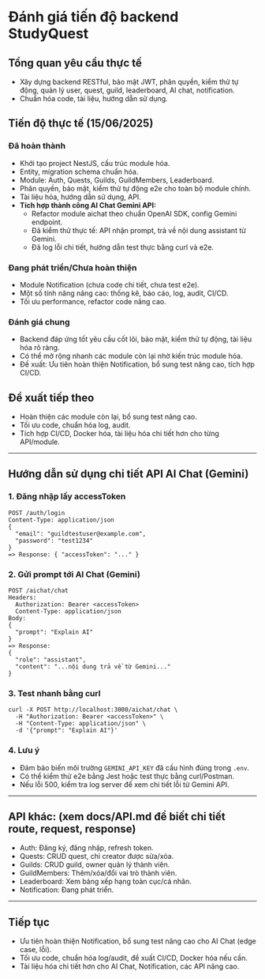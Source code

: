 # Đánh giá tiến độ backend StudyQuest

## Tổng quan yêu cầu thực tế
- Xây dựng backend RESTful, bảo mật JWT, phân quyền, kiểm thử tự động, quản lý user, quest, guild, leaderboard, AI chat, notification.
- Chuẩn hóa code, tài liệu, hướng dẫn sử dụng.

## Tiến độ thực tế (15/06/2025)
### Đã hoàn thành
- Khởi tạo project NestJS, cấu trúc module hóa.
- Entity, migration schema chuẩn hóa.
- Module: Auth, Quests, Guilds, GuildMembers, Leaderboard.
- Phân quyền, bảo mật, kiểm thử tự động e2e cho toàn bộ module chính.
- Tài liệu hóa, hướng dẫn sử dụng, API.
- **Tích hợp thành công AI Chat Gemini API:**
  - Refactor module aichat theo chuẩn OpenAI SDK, config Gemini endpoint.
  - Đã kiểm thử thực tế: API nhận prompt, trả về nội dung assistant từ Gemini.
  - Đã log lỗi chi tiết, hướng dẫn test thực bằng curl và e2e.

### Đang phát triển/Chưa hoàn thiện
- Module Notification (chưa code chi tiết, chưa test e2e).
- Một số tính năng nâng cao: thống kê, báo cáo, log, audit, CI/CD.
- Tối ưu performance, refactor code nâng cao.

### Đánh giá chung
- Backend đáp ứng tốt yêu cầu cốt lõi, bảo mật, kiểm thử tự động, tài liệu hóa rõ ràng.
- Có thể mở rộng nhanh các module còn lại nhờ kiến trúc module hóa.
- Đề xuất: Ưu tiên hoàn thiện Notification, bổ sung test nâng cao, tích hợp CI/CD.

## Đề xuất tiếp theo
- Hoàn thiện các module còn lại, bổ sung test nâng cao.
- Tối ưu code, chuẩn hóa log, audit.
- Tích hợp CI/CD, Docker hóa, tài liệu hóa chi tiết hơn cho từng API/module.

---

## Hướng dẫn sử dụng chi tiết API AI Chat (Gemini)

### 1. Đăng nhập lấy accessToken
```
POST /auth/login
Content-Type: application/json
{
  "email": "guildtestuser@example.com",
  "password": "test1234"
}
=> Response: { "accessToken": "..." }
```

### 2. Gửi prompt tới AI Chat (Gemini)
```
POST /aichat/chat
Headers:
  Authorization: Bearer <accessToken>
  Content-Type: application/json
Body:
{
  "prompt": "Explain AI"
}
=> Response:
{
  "role": "assistant",
  "content": "...nội dung trả về từ Gemini..."
}
```

### 3. Test nhanh bằng curl
```
curl -X POST http://localhost:3000/aichat/chat \
  -H "Authorization: Bearer <accessToken>" \
  -H "Content-Type: application/json" \
  -d '{"prompt": "Explain AI"}'
```

### 4. Lưu ý
- Đảm bảo biến môi trường `GEMINI_API_KEY` đã cấu hình đúng trong `.env`.
- Có thể kiểm thử e2e bằng Jest hoặc test thực bằng curl/Postman.
- Nếu lỗi 500, kiểm tra log server để xem chi tiết lỗi từ Gemini API.

---

## API khác: (xem docs/API.md để biết chi tiết route, request, response)
- Auth: Đăng ký, đăng nhập, refresh token.
- Quests: CRUD quest, chỉ creator được sửa/xóa.
- Guilds: CRUD guild, owner quản lý thành viên.
- GuildMembers: Thêm/xóa/đổi vai trò thành viên.
- Leaderboard: Xem bảng xếp hạng toàn cục/cá nhân.
- Notification: Đang phát triển.

---

## Tiếp tục
- Ưu tiên hoàn thiện Notification, bổ sung test nâng cao cho AI Chat (edge case, lỗi).
- Tối ưu code, chuẩn hóa log/audit, đề xuất CI/CD, Docker hóa nếu cần.
- Tài liệu hóa chi tiết hơn cho AI Chat, Notification, các API nâng cao.
